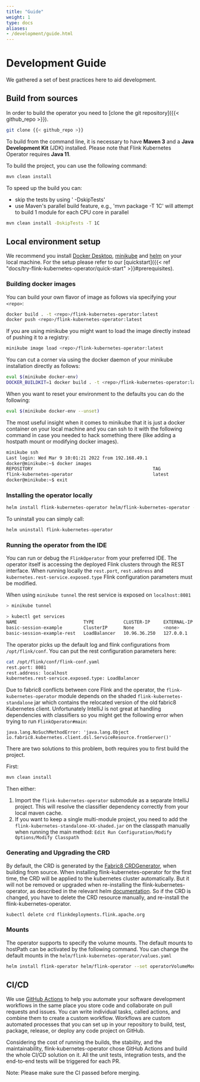 ```yaml
---
title: "Guide"
weight: 1
type: docs
aliases:
- /development/guide.html
---
```

<!--
Licensed to the Apache Software Foundation (ASF) under one
or more contributor license agreements.  See the NOTICE file
distributed with this work for additional information
regarding copyright ownership.  The ASF licenses this file
to you under the Apache License, Version 2.0 (the
"License"); you may not use this file except in compliance
with the License.  You may obtain a copy of the License at

  http://www.apache.org/licenses/LICENSE-2.0

Unless required by applicable law or agreed to in writing,
software distributed under the License is distributed on an
"AS IS" BASIS, WITHOUT WARRANTIES OR CONDITIONS OF ANY
KIND, either express or implied.  See the License for the
specific language governing permissions and limitations
under the License.
-->

# Development Guide

We gathered a set of best practices here to aid development.

## Build from sources

In order to build the operator you need to [clone the git repository]({{< github_repo >}}).

```bash
git clone {{< github_repo >}}
```

To build from the command line, it is necessary to have **Maven 3** and a **Java Development Kit** (JDK) installed. Please note that Flink Kubernetes Operator requires **Java 11**.

To build the project, you can use the following command:

```bash
mvn clean install
```

To speed up the build you can:
- skip the tests by using ' -DskipTests'
- use Maven's parallel build feature, e.g., 'mvn package -T 1C' will attempt to build 1 module for each CPU core in parallel

```bash
mvn clean install -DskipTests -T 1C
```

## Local environment setup

We recommend you install [Docker Desktop](https://www.docker.com/products/docker-desktop), [minikube](https://minikube.sigs.k8s.io/docs/start/)
and [helm](https://helm.sh/docs/intro/quickstart/) on your local machine. For the setup please refer to our
[quickstart]({{< ref "docs/try-flink-kubernetes-operator/quick-start" >}}#prerequisites).

### Building docker images
You can build your own flavor of image as follows via specifying your `<repo>`:
```bash
docker build . -t <repo>/flink-kubernetes-operator:latest
docker push <repo>/flink-kubernetes-operator:latest
```

If you are using minikube you might want to load the image directly instead of pushing it to a registry:

```bash
minikube image load <repo>/flink-kubernetes-operator:latest
```

You can cut a corner via using the docker daemon of your minikube installation directly as follows:
```bash
eval $(minikube docker-env)
DOCKER_BUILDKIT=1 docker build . -t <repo>/flink-kubernetes-operator:latest
```

When you want to reset your environment to the defaults you can do the following:
```bash
eval $(minikube docker-env --unset)
```

The most useful insight when it comes to minikube that it is just a docker container on your local machine and you can
ssh to it with the following command in case you needed to hack something there (like adding a hostpath mount or modifying docker images).

```bash
minikube ssh
Last login: Wed Mar 9 10:01:21 2022 from 192.168.49.1
docker@minikube:~$ docker images
REPOSITORY                                             TAG                IMAGE ID       CREATED         SIZE
flink-kubernetes-operator                              latest             cf7856d9ef59   23 hours ago    578MB
docker@minikube:~$ exit
```

### Installing the operator locally

```bash
helm install flink-kubernetes-operator helm/flink-kubernetes-operator --set image.repository=<repo>/flink-kubernetes-operator --set image.tag=latest
```

To uninstall you can simply call:

```bash
helm uninstall flink-kubernetes-operator
```

### Running the operator from the IDE

You can run or debug the `FlinkOperator` from your preferred IDE. The operator itself is accessing the deployed Flink clusters through the REST interface. When running locally the `rest.port`, `rest.address` and `kubernetes.rest-service.exposed.type` Flink configuration parameters must be modified.

When using `minikube tunnel` the rest service is exposed on `localhost:8081`
```bash
> minikube tunnel

> kubectl get services
NAME                         TYPE           CLUSTER-IP     EXTERNAL-IP   PORT(S)             AGE
basic-session-example        ClusterIP      None           <none>        6123/TCP,6124/TCP   14h
basic-session-example-rest   LoadBalancer   10.96.36.250   127.0.0.1     8081:30572/TCP      14h
```
The operator picks up the default log and flink configurations from `/opt/flink/conf`. You can put the rest configuration parameters here:
```bash
cat /opt/flink/conf/flink-conf.yaml
rest.port: 8081
rest.address: localhost
kubernetes.rest-service.exposed.type: LoadBalancer
```

Due to fabric8 conflicts between core Flink and the operator, the `flink-kubernetes-operator` module depends on the shaded `flink-kubernetes-standalone` jar which contains the relocated version of the old fabric8 Kubernetes client. Unfortunately IntelliJ is not great at handling dependencies with classifiers so you might get the following error when trying to run `FlinkOperator#main`:

```
java.lang.NoSuchMethodError: 'java.lang.Object io.fabric8.kubernetes.client.dsl.ServiceResource.fromServer()'
```

There are two solutions to this problem, both requires you to first build the project.

First:

```bash
mvn clean install
```

Then either:

 1. Import the `flink-kubernetes-operator` submodule as a separate IntelliJ project. This will resolve the classifier dependency correctly from your local maven cache.
 2. If you want to keep a single multi-module project, you need to add the `flink-kubernetes-standalone-XX-shaded.jar` on the classpath manually when running the main method:
 `Edit Run Configuration/Modify Options/Modify Classpath`

### Generating and Upgrading the CRD

By default, the CRD is generated by the [Fabric8 CRDGenerator](https://github.com/fabric8io/kubernetes-client/blob/master/doc/CRD-generator.md), when building from source.
When installing flink-kubernetes-operator for the first time, the CRD will be applied to the kubernetes cluster automatically. But it will not be removed or upgraded when re-installing the flink-kubernetes-operator, as described in the relevant helm [documentation](https://helm.sh/docs/chart_best_practices/custom_resource_definitions/).
So if the CRD is changed, you have to delete the CRD resource manually, and re-install the flink-kubernetes-operator.

```bash
kubectl delete crd flinkdeployments.flink.apache.org
```

### Mounts

The operator supports to specify the volume mounts. The default mounts to hostPath can be activated by the following command. You can change the default mounts in the `helm/flink-kubernetes-operator/values.yaml`

```bash
helm install flink-operator helm/flink-operator --set operatorVolumeMounts.create=true --set operatorVolumes.create=true
```


## CI/CD

We use [GitHub Actions](https://help.github.com/en/actions/getting-started-with-github-actions/about-github-actions) to help you automate your software development workflows in the same place you store code and collaborate on pull requests and issues.
You can write individual tasks, called actions, and combine them to create a custom workflow.
Workflows are custom automated processes that you can set up in your repository to build, test, package, release, or deploy any code project on GitHub.

Considering the cost of running the builds, the stability, and the maintainability, flink-kubernetes-operator chose GitHub Actions and build the whole CI/CD solution on it.
All the unit tests, integration tests, and the end-to-end tests will be triggered for each PR.

Note: Please make sure the CI passed before merging.
